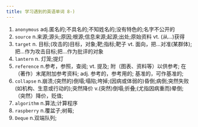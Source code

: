 ```yaml
---
title: 学习遇到的英语单词 8-)
---
```


1. `anonymous`   adj.匿名的;不具名的;不知姓名的;没有特色的;名字不公开的
2. `source` n.来源;源头;原因;根源;信息来源;起源;出处;原始资料 vt. (从…)获得
3. `target` n. 目标;(攻击的)目标，对象;靶;指标;靶子 vt. 面向，把…对准(某群体);把…作为攻击目标;把…作为批评的对象
4. `lantern` n. 灯笼;提灯 
5. `reference` n.参考，参照，查阅;
   vt.	提及; 附（图表、资料等）以供参考; 在（著作）末尾附加参考资料;
   adj.	参考的，参考用的; 基准的，可作基准的;
6. `collapse` n.崩溃;(突然的)倒塌;塌陷;垮掉;(因病或体弱的)昏倒;病倒;突然失败(如机构、生意或行动的);突然降价
   v.(突然)倒塌;折叠;(尤指因病重而)晕倒;（突然）降价，贬值;
7. `algorithm` n.算法;计算程序
8. `raspberry` n.覆盆子;树莓;
9.  `Deque` n.双端队列;
